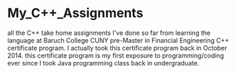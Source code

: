 # My_C++_Assignments
all the C++ take home assignments I've done so far from learning the language at Baruch College CUNY pre-Master in Financial Engineering C++ certificate program. I actually took this certificate program back in October 2014. this certificate program is my first exposure to programming/coding ever since I took Java programming class back in undergraduate.

